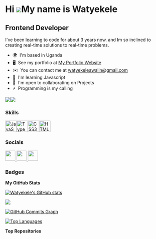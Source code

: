 Hi ![](https://user-images.githubusercontent.com/18350557/176309783-0785949b-9127-417c-8b55-ab5a4333674e.gif)My name is Watyekele
=================================================================================================================================

Frontend Developer
------------------

I've been learning to code for about 3 years now. and Im so inclined to creating real-time solutions to real-time problems.

* 🌍  I'm based in Uganda
* 🖥️  See my portfolio at [My Portfolio Website](http://650d22eb8cc96104ef81a659--idyllic-alfajores-15c72f.netlify.app/)
* ✉️  You can contact me at [watyekeleawalin@gmail.com](mailto:watyekeleawalin@gmail.com)
* 🧠  I'm learning Javascript
* 🤝  I'm open to collaborating on Projects
* ⚡  Programming is my calling

<a href="https://www.github.com/Watyekele" target="_blank" rel="noreferrer"><img
src="https://img.shields.io/github/followers/Watyekele?logo=github&style=for-the-badge&color=6366f1&labelColor=000000" /></a><a href="https://www.x.com/https://twitter.com/Watyekele" target="_blank" rel="noreferrer"><img
src="https://img.shields.io/twitter/follow/https://twitter.com/Watyekele?logo=twitter&style=for-the-badge&color=6366f1&labelColor=000000"
/></a>

### Skills


<p align="left">
<a href="https://developer.mozilla.org/en-US/docs/Web/JavaScript" target="_blank" rel="noreferrer"><img src="https://raw.githubusercontent.com/danielcranney/readme-generator/main/public/icons/skills/javascript-colored.svg" width="36" height="36" alt="JavaScript" /></a><a href="https://www.typescriptlang.org/" target="_blank" rel="noreferrer"><img src="https://raw.githubusercontent.com/danielcranney/readme-generator/main/public/icons/skills/typescript-colored.svg" width="36" height="36" alt="TypeScript" /></a><a href="https://www.w3.org/TR/CSS/#css" target="_blank" rel="noreferrer"><img src="https://raw.githubusercontent.com/danielcranney/readme-generator/main/public/icons/skills/css3-colored.svg" width="36" height="36" alt="CSS3" /></a><a href="https://developer.mozilla.org/en-US/docs/Glossary/HTML5" target="_blank" rel="noreferrer"><img src="https://raw.githubusercontent.com/danielcranney/readme-generator/main/public/icons/skills/html5-colored.svg" width="36" height="36" alt="HTML5" /></a>
</p>


### Socials

<p align="left"> <a href="https://www.github.com/Watyekele" target="_blank" rel="noreferrer"> <picture> <source media="(prefers-color-scheme: dark)" srcset="https://raw.githubusercontent.com/danielcranney/readme-generator/main/public/icons/socials/github-dark.svg" /> <source media="(prefers-color-scheme: light)" srcset="https://raw.githubusercontent.com/danielcranney/readme-generator/main/public/icons/socials/github.svg" /> <img src="https://raw.githubusercontent.com/danielcranney/readme-generator/main/public/icons/socials/github.svg" width="32" height="32" /> </picture> </a> <a href="https://www.linkedin.com/in/watyekele-awali-9223a21b5" target="_blank" rel="noreferrer"> <picture> <source media="(prefers-color-scheme: dark)" srcset="https://raw.githubusercontent.com/danielcranney/readme-generator/main/public/icons/socials/linkedin-dark.svg" /> <source media="(prefers-color-scheme: light)" srcset="https://raw.githubusercontent.com/danielcranney/readme-generator/main/public/icons/socials/linkedin.svg" /> <img src="https://raw.githubusercontent.com/danielcranney/readme-generator/main/public/icons/socials/linkedin.svg" width="32" height="32" /> </picture> </a> <a href="https://www.x.com/https://twitter.com/Watyekele" target="_blank" rel="noreferrer"> <picture> <source media="(prefers-color-scheme: dark)" srcset="https://raw.githubusercontent.com/danielcranney/readme-generator/main/public/icons/socials/twitter-dark.svg" /> <source media="(prefers-color-scheme: light)" srcset="https://raw.githubusercontent.com/danielcranney/readme-generator/main/public/icons/socials/twitter.svg" /> <img src="https://raw.githubusercontent.com/danielcranney/readme-generator/main/public/icons/socials/twitter.svg" width="32" height="32" /> </picture> </a></p>

### Badges

<b>My GitHub Stats</b>

<a href="http://www.github.com/Watyekele"><img src="https://github-readme-stats.vercel.app/api?username=Watyekele&show_icons=true&hide=&count_private=true&title_color=ffffff&text_color=22c55e&icon_color=6366f1&bg_color=000000&hide_border=true&show_icons=true" alt="Watyekele's GitHub stats" /></a>

<a href="http://www.github.com/Watyekele"><img src="https://github-readme-streak-stats.herokuapp.com/?user=Watyekele&stroke=22c55e&background=000000&ring=ffffff&fire=ffffff&currStreakNum=22c55e&currStreakLabel=ffffff&sideNums=22c55e&sideLabels=22c55e&dates=22c55e&hide_border=true" /></a>

<a href="http://www.github.com/Watyekele"><img src="https://github-readme-activity-graph.cyclic.app/graph?username=Watyekele&bg_color=000000&color=22c55e&line=6366f1&point=22c55e&area_color=000000&area=true&hide_border=true&custom_title=GitHub%20Commits%20Graph" alt="GitHub Commits Graph" /></a>

<a href="https://github.com/Watyekele" align="left"><img src="https://github-readme-stats.vercel.app/api/top-langs/?username=Watyekele&langs_count=10&title_color=ffffff&text_color=22c55e&icon_color=6366f1&bg_color=000000&hide_border=true&locale=en&custom_title=Top%20%Languages" alt="Top Languages" /></a>

<b>Top Repositories</b>

<div width="100%" align="center"></div><br /><br /><br /><br /><br /><br /><br />
